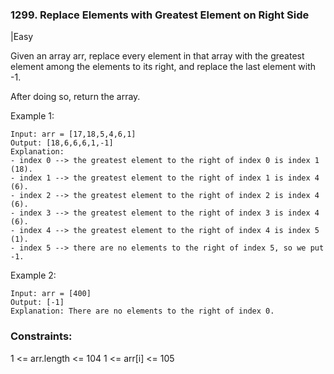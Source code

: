 ### 1299. Replace Elements with Greatest Element on Right Side
|Easy

Given an array arr, replace every element in that array with the greatest element among the elements to its right, and replace the last element with -1.

After doing so, return the array.

 

Example 1:
```
Input: arr = [17,18,5,4,6,1]
Output: [18,6,6,6,1,-1]
Explanation: 
- index 0 --> the greatest element to the right of index 0 is index 1 (18).
- index 1 --> the greatest element to the right of index 1 is index 4 (6).
- index 2 --> the greatest element to the right of index 2 is index 4 (6).
- index 3 --> the greatest element to the right of index 3 is index 4 (6).
- index 4 --> the greatest element to the right of index 4 is index 5 (1).
- index 5 --> there are no elements to the right of index 5, so we put -1.
```
Example 2:
```
Input: arr = [400]
Output: [-1]
Explanation: There are no elements to the right of index 0.
``` 

### Constraints:

1 <= arr.length <= 104
1 <= arr[i] <= 105
